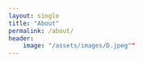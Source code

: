```yaml
---
layout: single
title: "About"
permalink: /about/
header:
    image: "/assets/images/D.jpeg""
---
```

